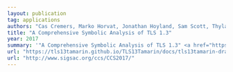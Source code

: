 ```yaml
---
layout: publication
tag: applications
authors: "Cas Cremers, Marko Horvat, Jonathan Hoyland, Sam Scott, Thyla van der Merwe"
title: "A Comprehensive Symbolic Analysis of TLS 1.3"
year: 2017
summary: '"A Comprehensive Symbolic Analysis of TLS 1.3" <a href="https://tls13tamarin.github.io/TLS13Tamarin/docs/tls13tamarin-draft21.pdf" target="_blank">[PDF]</a>, by Cas Cremers, Marko Horvat, Jonathan Hoyland, Sam Scott, Thyla van der Merwe, presented at <a href="http://www.sigsac.org/ccs/CCS2017/" target="_blank">CCS 2017</a>.'
url: "https://tls13tamarin.github.io/TLS13Tamarin/docs/tls13tamarin-draft21.pdf"
url: "http://www.sigsac.org/ccs/CCS2017/"
---
```

